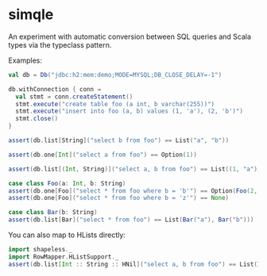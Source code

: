 simqle
======

An experiment with automatic conversion between SQL queries and Scala types
via the typeclass pattern.

Examples:

```scala
val db = Db("jdbc:h2:mem:demo;MODE=MYSQL;DB_CLOSE_DELAY=-1")

db.withConnection { conn ⇒
  val stmt = conn.createStatement()
  stmt.execute("create table foo (a int, b varchar(255))")
  stmt.execute("insert into foo (a, b) values (1, 'a'), (2, 'b')")
  stmt.close()
}

assert(db.list[String]("select b from foo") == List("a", "b"))

assert(db.one[Int]("select a from foo") == Option(1))

assert(db.list[(Int, String)]("select a, b from foo") == List((1, "a"), (2, "b")))

case class Foo(a: Int, b: String)
assert(db.one[Foo]("select * from foo where b = 'b'") == Option(Foo(2, "b")))
assert(db.one[Foo]("select * from foo where b = 'z'") == None)

case class Bar(b: String)
assert(db.list[Bar]("select * from foo") == List(Bar("a"), Bar("b")))
```

You can also map to HLists directly:

```scala
import shapeless._
import RowMapper.HListSupport._
assert(db.list[Int :: String :: HNil]("select a, b from foo") == List(1 :: "a" :: HNil, 2 :: "b" :: HNil))
```
